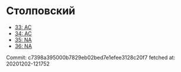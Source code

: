 # Столповский
- [33: AC](33.md)
- [34: AC](34.md)
- [35: NA](35.md)
- [36: NA](36.md)

Commit: c7398a395000b7829eb02bed7e1efee3128c20f7
 fetched at: 20201202-121752
